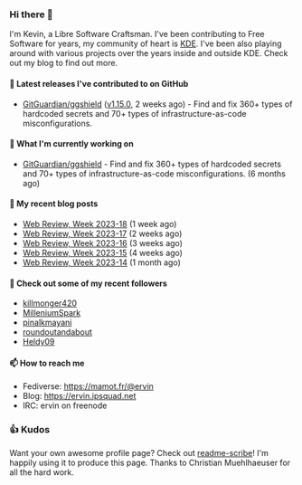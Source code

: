 ### Hi there 👋

I'm Kevin, a Libre Software Craftsman. I've been contributing to Free Software for years,
my community of heart is [KDE](https://kde.org). I've been also playing around with various
projects over the years inside and outside KDE. Check out my blog to find out more.

#### 🔭 Latest releases I've contributed to on GitHub

- [GitGuardian/ggshield](https://github.com/GitGuardian/ggshield) ([v1.15.0](https://github.com/GitGuardian/ggshield/releases/tag/v1.15.0), 2 weeks ago) - Find and fix 360&#43; types of hardcoded secrets and 70&#43; types of infrastructure-as-code misconfigurations.

#### 🌱 What I'm currently working on

- [GitGuardian/ggshield](https://github.com/GitGuardian/ggshield) - Find and fix 360&#43; types of hardcoded secrets and 70&#43; types of infrastructure-as-code misconfigurations. (6 months ago)

#### 📜 My recent blog posts

- [Web Review, Week 2023-18](https://ervin.ipsquad.net/blog/2023/05/05/web-review-week-2023-18/) (1 week ago)
- [Web Review, Week 2023-17](https://ervin.ipsquad.net/blog/2023/04/28/web-review-week-2023-17/) (2 weeks ago)
- [Web Review, Week 2023-16](https://ervin.ipsquad.net/blog/2023/04/21/web-review-week-2023-16/) (3 weeks ago)
- [Web Review, Week 2023-15](https://ervin.ipsquad.net/blog/2023/04/14/web-review-week-2023-15/) (4 weeks ago)
- [Web Review, Week 2023-14](https://ervin.ipsquad.net/blog/2023/04/07/web-review-week-2023-14/) (1 month ago)

#### 👯 Check out some of my recent followers

- [killmonger420](https://github.com/killmonger420)
- [MilleniumSpark](https://github.com/MilleniumSpark)
- [pinalkmayani](https://github.com/pinalkmayani)
- [roundoutandabout](https://github.com/roundoutandabout)
- [Heldy09](https://github.com/Heldy09)

#### 📫 How to reach me

- Fediverse: https://mamot.fr/@ervin
- Blog: https://ervin.ipsquad.net
- IRC: ervin on freenode

### 👍 Kudos

Want your own awesome profile page? Check out [readme-scribe](https://github.com/muesli/readme-scribe)!
I'm happily using it to produce this page. Thanks to Christian Muehlhaeuser for all the hard work.

